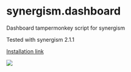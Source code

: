 # synergism.dashboard
Dashboard tampermonkey script for synergism

Tested with synergism 2.1.1

<a href="https://github.com/blaze33/synergism.dashboard/raw/main/synergism.dashboard.user.js">Installation link</a>

<img src="https://repository-images.githubusercontent.com/318854568/3a885000-372d-11eb-87dc-9326f54c3fd6">
